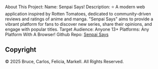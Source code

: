 About This Project:
Name: Senpai Says!
Description: ⭐ A modern web application inspired by Rotten Tomatoes, dedicated to community-driven reviews and ratings of anime and manga. "Senpai Says" aims to provide a vibrant platform for fans to discover new series, share their opinions, and engage with popular titles.
Target Audience: Anyone 13+
Platforms: Any Platform With A Browser!
Github Repo: [Senpai Says](https://github.com/feliciamade/Senpai-Says/edit/main/README.md)

## Copyright
© 2025 Bruce, Carlos, Felicia, Markell. All Rights Reserved.
